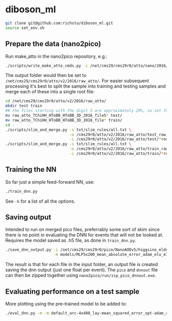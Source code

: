 # diboson_ml

~~~~bash
git clone git@github.com:richstu/diboson_ml.git
source set_env.sh
~~~~

## Prepare the data (nano2pico)

Run make_atto in the nano2pico repository, e.g.:

~~~~bash
./scripts/write_make_atto_cmds.py -i /net/cms29/cms29r0/atto/nano/2016/ -v v2
~~~~

The output folder would then be set to `/net/cms29/cms29r0/atto/v2/2016/raw_atto/`. For easier subsequent processing it's best to split the sample into training and testing samples and merge each of these into a single root file:

~~~~bash
cd /net/cms29/cms29r0/atto/v2/2016/raw_atto/
mkdir test train
## the files starting with the digit 5 are approximately 20%, so set these aside for the test
mv raw_atto_TChiHH_HToBB_HToBB_3D_2016_file5* test/
mv raw_atto_TChiHH_HToBB_HToBB_3D_2016_file* train/
cd -
./scripts/slim_and_merge.py -s txt/slim_rules/all.txt \
                            -o /cms29r0/atto/v2/2016/raw_atto/test_raw_atto_TChiHH_HToBB_HToBB_3D_2016.root \
                            -i /cms29r0/atto/v2/2016/raw_atto/test/*root
./scripts/slim_and_merge.py -s txt/slim_rules/all.txt \
                            -o /cms29r0/atto/v2/2016/raw_atto/train_raw_atto_TChiHH_HToBB_HToBB_3D_2016.root \
                            -i /cms29r0/atto/v2/2016/raw_atto/train/*root
~~~~

## Training the NN
So far just a simple feed-forward NN, use:

~~~~bash
./train_dnn.py
~~~~

See `-h` for a list of all the options.

## Saving output

Intended to run on merged pico files, preferrably some sort of skim since there is no point in evaluating the DNN for events that will not be looked at. Requires the model saved as .h5 file, as done in `train_dnn.py`. 

~~~~bash
./save_dnn_output.py -i /net/cms29/cms29r0/pico/NanoAODv5/higgsino_eldorado/2016/mc/higfeats_higloose/ \
                     -m models/MLP5x200_mean_absolute_error_adam_elu_e30_hmean-146p020_hstd-59p933.h5
~~~~

The result is that for each file in the input folder, an output file is created saving the dnn output (just one float per event). The `pico` and `dnnout` file can then be zipped together using `nano2pico/run/zip_pico_dnnout.exe`.

## Evaluating performance on a test sample

More plotting using the pre-trained model to be added to:

~~~~bash
./eval_dnn.py -m -m default_arc-4x400_lay-mean_squared_error_opt-adam_act-relu_epo-400_hmean-149p612_hstd-60p171.h5
~~~~
